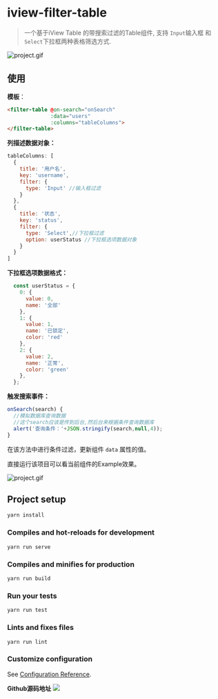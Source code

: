 # iview-filter-table

> 一个基于iView Table 的带搜索过滤的Table组件, 支持 `Input`输入框 和  `Select`下拉框两种表格筛选方式.

![project.gif](https://github.com/azhengyongqin/iview-filter-table/blob/master/public/image/project.gif)

## 使用
**模板**：
```html
<filter-table @on-search="onSearch"
              :data="users"
              :columns="tableColumns">
</filter-table>
```
**列描述数据对象：**
```js
tableColumns: [
  {
    title: '用户名',
    key: 'username',
    filter: {
      type: 'Input' //输入框过滤
    }
  },
  {
    title: '状态',
    key: 'status',
    filter: {
      type: 'Select',//下拉框过滤
      option: userStatus //下拉框选项数据对象
    }
  }
]
```
**下拉框选项数据格式：**
```js
  const userStatus = {
    0: {
      value: 0,
      name: '全部'
    },
    1: {
      value: 1,
      name: '已锁定',
      color: 'red'
    },
    2: {
      value: 2,
      name: '正常',
      color: 'green'
    },
  };
```
**触发搜索事件：**

```js
onSearch(search) {
  //模拟数据库查询数据
  //这个search应该是传到后台,然后台来根据条件查询数据库
  alert('查询条件：'+JSON.stringify(search,null,4));
}
```

在该方法中进行条件过滤，更新组件 `data` 属性的值。

直接运行该项目可以看当前组件的Example效果。

![project.gif](https://github.com/azhengyongqin/iview-filter-table/blob/master/public/image/filterTable.gif)

## Project setup
```
yarn install
```

### Compiles and hot-reloads for development
```
yarn run serve
```

### Compiles and minifies for production
```
yarn run build
```

### Run your tests
```
yarn run test
```

### Lints and fixes files
```
yarn run lint
```

### Customize configuration
See [Configuration Reference](https://cli.vuejs.org/config/).

**Github源码地址**
[![](https://img.shields.io/badge/Vue%E6%BA%90%E7%A0%81%E5%9C%B0%E5%9D%80-iview--filter--table-F37F40.svg)](https://github.com/azhengyongqin/iview-filter-table)
